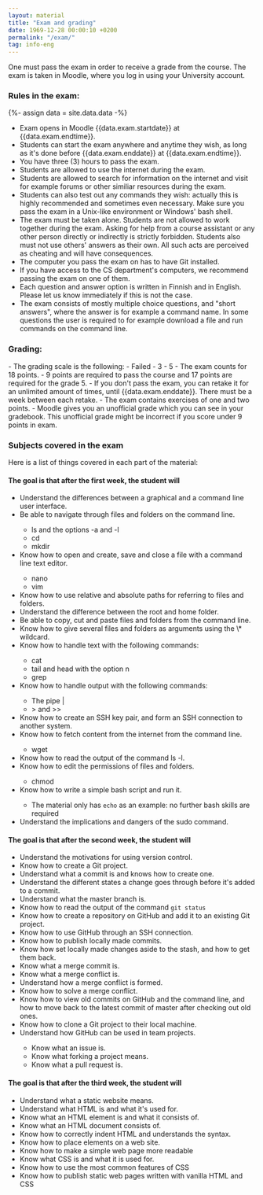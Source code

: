 ```yaml
---
layout: material
title: "Exam and grading"
date: 1969-12-28 00:00:10 +0200
permalink: "/exam/"
tag: info-eng
---
```


One must pass the exam in order to receive a grade from the course. The exam is taken in Moodle, where you log in using your University account.

<h3>Rules in the exam:</h3>

{%- assign data = site.data.data -%}
- Exam opens in Moodle {{data.exam.startdate}} at {{data.exam.endtime}}.
- Students can start the exam anywhere and anytime they wish, as long as it's done before {{data.exam.enddate}} at {{data.exam.endtime}}.
- You have three (3) hours to pass the exam.
- Students are allowed to use the internet during the exam.
- Students are allowed to search for information on the internet and visit for example forums or other similiar resources during the exam.
- Students can also test out any commands they wish: actually this is highly recommended and sometimes even necessary. Make sure you pass the exam in a Unix-like environment or Windows' bash shell.
- The exam must be taken alone. Students are not allowed to work together during the exam. Asking for help from a course assistant or any other person directly or indirectly is strictly forbidden. Students also must not use others' answers as their own. All such acts are perceived as cheating and will have consequences.
- The computer you pass the exam on has to have Git installed.
- If you have access to the CS department's computers, we recommend passing the exam on one of them.
- Each question and answer option is written in Finnish and in English. Please let us know immediately if this is not the case.
- The exam consists of mostly multiple choice questions, and "short answers", where the answer is for example a command name. In some questions the user is required to for example download a file and run commands on the command line.

<h3>Grading:</h3>
- The grading scale is the following:
  - Failed
  - 3
  - 5
- The exam counts for 18 points.
- 9 points are required to pass the course and 17 points are required for the grade 5.
- If you don't pass the exam, you can retake it for an unlimited amount of times, until {{data.exam.enddate}}. There must be a week between each retake.
- The exam contains exercises of one and two points.
- Moodle gives you an unofficial grade which you can see in your gradebook. This unofficial grade might be incorrect if you score under 9 points in exam.

<h3>Subjects covered in the exam</h3>

Here is a list of things covered in each part of the material:

<h4>The goal is that after <strong>the first</strong> week, the student will</h4>

<ul>
<li>Understand the differences between a graphical and a command line user interface.</li>
<li>Be able to navigate through files and folders on the command line.</li>
<ul>
<li>ls and the options -a and -l</li>
<li>cd</li>
<li>mkdir</li>
</ul>
<li>Know how to open and create, save and close a file with a command line text editor.</li>
<ul>
<li>nano</li>
<li>vim</li>
</ul>
<li>Know how to use relative and absolute paths for referring to files and folders.</li>
<li>Understand the difference between the root and home folder.</li>
<li>Be able to copy, cut and paste files and folders from the command line.</li>
<li>Know how to give several files and folders as arguments using the \* wildcard.</li>
<li>Know how to handle text with the following commands:</li>
<ul>
<li>cat</li>
<li>tail and head with the option n</li>
<li>grep</li>
</ul>
<li>Know how to handle output with the following commands:</li>
<ul>
<li>The pipe |</li>
<li>> and >></li>
</ul>
<li>Know how to create an SSH key pair, and form an SSH connection to another system.</li>
<li>Know how to fetch content from the internet from the command line.</li>
<ul>
<li>wget</li>
</ul>
<li>Know how to read the output of the command ls -l.</li>
<li>Know how to edit the permissions of files and folders.</li>
<ul>
<li>chmod</li>
</ul>
<li>Know how to write a simple bash script and run it.</li>
<ul>
<li>The material only has <code>echo</code> as an example: no further bash skills are required</li>
</ul>
<li>Understand the implications and dangers of the sudo command.</li>
</ul>

<h4>The goal is that after <strong>the second</strong> week, the student will</h4>

<ul>
<li>Understand the motivations for using version control.</li>
<li>Know how to create a Git project.</li>
<li>Understand what a commit is and knows how to create one.</li>
<li>Understand the different states a change goes through before it's added to a commit.</li>
<li>Understand what the master branch is.</li>
<li>Know how to read the output of the command <code>git status</code></li>
<li>Know how to create a repository on GitHub and add it to an existing Git project.</li>
<li>Know how to use GitHub through an SSH connection.</li>
<li>Know how to publish locally made commits.</li>
<li>Know how set locally made changes aside to the stash, and how to get them back.</li>
<li>Know what a merge commit is.</li>
<li>Know what a merge conflict is.</li>
<li>Understand how a merge conflict is formed.</li>
<li>Know how to solve a merge conflict.</li>
<li>Know how to view old commits on GitHub and the command line, and how to move back to the latest commit of master after checking out old ones.</li>
<li>Know how to clone a Git project to their local machine.</li>
<li>Understand how GitHub can be used in team projects.</li>
<ul>
<li>Know what an issue is.</li>
<li>Know what forking a project means.</li>
<li>Know what a pull request is.</li>
</ul>
</ul>


<h4>The goal is that after <strong>the third</strong> week, the student will</h4>

<ul>
<li>Understand what a static website means.</li>
<li>Understand what HTML is and what it's used for.</li>
<li>Know what an HTML element is and what it consists of.</li>
<li>Know what an HTML document consists of. </li>
<li>Know how to correctly indent HTML and understands the syntax.</li>
<li>Know how to place elements on a web site.</li>
<li>Know how to make a simple web page more readable </li>
<li>Know what CSS is and what it is used for.</li>
<li>Know how to use the most common features of CSS</li>
<li>Know how to publish static web pages written with vanilla HTML and CSS</li>
</ul>
